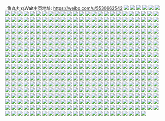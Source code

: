 _鱼丸丸丸Wait主页地址: https://weibo.com/u/5530662542 
![](https://wx4.sinaimg.cn/mw2000/0062i5Yygy1h93pqlpzxyj31sc2ds4qq.jpg) 
![](https://wx4.sinaimg.cn/mw2000/0062i5Yygy1h93pqme84uj31a11194cz.jpg) 
![](https://wx4.sinaimg.cn/mw2000/0062i5Yygy1h93pqiy5zdj32c03404qr.jpg) 
![](https://wx4.sinaimg.cn/mw2000/0062i5Yygy1h93pqsq3ndj30u01hc4cd.jpg) 
![](https://wx4.sinaimg.cn/mw2000/0062i5Yygy1h8xpe09q0pj33402c0kjm.jpg) 
![](https://wx4.sinaimg.cn/mw2000/0062i5Yygy1h8vorcq31yj31720ngtdr.jpg) 
![](https://wx4.sinaimg.cn/mw2000/0062i5Yygy1h8ony7pyhgj31mi1dr4qp.jpg) 
![](https://wx4.sinaimg.cn/mw2000/0062i5Yygy1h8onxknvhgj321h36cx6q.jpg) 
![](https://wx4.sinaimg.cn/mw2000/0062i5Yygy1h8ony0dvmjj32rp248b2a.jpg) 
![](https://wx4.sinaimg.cn/mw2000/0062i5Yygy1h8onykzmzlj320c226kjm.jpg) 
![](https://wx4.sinaimg.cn/mw2000/0062i5Yygy1h8onwith46j32pw248kjm.jpg) 
![](https://wx4.sinaimg.cn/mw2000/0062i5Yygy1h8onzv8slij32892xqe85.jpg) 
![](https://wx4.sinaimg.cn/mw2000/0062i5Yygy1h8oo05njm4j31mz1y97wi.jpg) 
![](https://wx4.sinaimg.cn/mw2000/0062i5Yygy1h8oo0odde9j315o3b4b2a.jpg) 
![](https://wx4.sinaimg.cn/mw2000/0062i5Yygy1h8onzp16sgj31ev36cb2a.jpg) 
![](https://wx4.sinaimg.cn/mw2000/0062i5Yygy1h8k0klfuq7j31sc2dsnpe.jpg) 
![](https://wx4.sinaimg.cn/mw2000/0062i5Yygy1h8k0kotnm4j31sc1y9b2a.jpg) 
![](https://wx4.sinaimg.cn/mw2000/0062i5Yygy1h8k0kr07ifj31sc1zye82.jpg) 
![](https://wx4.sinaimg.cn/mw2000/0062i5Yygy1h8k0kiygkyj30ti1ggqbt.jpg) 
![](https://wx4.sinaimg.cn/mw2000/0062i5Yygy1h83ua1vu6qj30sg46hhdu.jpg) 
![](https://wx4.sinaimg.cn/mw2000/0062i5Yygy1h83ua4gdmaj30sg1y9e81.jpg) 
![](https://wx4.sinaimg.cn/mw2000/0062i5Yygy1h83u9xcuk3j31sc2dsx6p.jpg) 
![](https://wx4.sinaimg.cn/mw2000/0062i5Yygy1h83uaagc7fj32c03407wk.jpg) 
![](https://wx4.sinaimg.cn/mw2000/0062i5Yygy1h83uac09vrj316o1kwaw3.jpg) 
![](https://wx4.sinaimg.cn/mw2000/0062i5Yygy1h83uad2xqzj32c0340hdt.jpg) 
![](https://wx4.sinaimg.cn/mw2000/0062i5Yygy1h83uar3s2pj33402c0b2b.jpg) 
![](https://wx4.sinaimg.cn/mw2000/0062i5Yygy1h83uatf8imj30u01hc17w.jpg) 
![](https://wx4.sinaimg.cn/mw2000/0062i5Yygy1h83uaw71vtj32c03401kz.jpg) 
![](https://wx4.sinaimg.cn/mw2000/0062i5Yygy1h7ul1dfxl4j33402c0u0z.jpg) 
![](https://wx4.sinaimg.cn/mw2000/0062i5Yygy1h7ul084czzj30sg35gqv5.jpg) 
![](https://wx4.sinaimg.cn/mw2000/0062i5Yygy1h7ukzyar08j33402c04qr.jpg) 
![](https://wx4.sinaimg.cn/mw2000/0062i5Yygy1h7ul232qnqj30sg1t7hdt.jpg) 
![](https://wx4.sinaimg.cn/mw2000/0062i5Yygy1h7ul012bpaj30n00ipn1f.jpg) 
![](https://wx4.sinaimg.cn/mw2000/0062i5Yygy1h7ul29mzdrj30sg31de82.jpg) 
![](https://wx4.sinaimg.cn/mw2000/0062i5Yygy1h7ul1q6228j333z2c0qv8.jpg) 
![](https://wx4.sinaimg.cn/mw2000/0062i5Yygy1h7ul09wia2j30u01hc183.jpg) 
![](https://wx4.sinaimg.cn/mw2000/0062i5Yygy1h7qrrovpnhj329a1424qp.jpg) 
![](https://wx4.sinaimg.cn/mw2000/0062i5Yygy1h7our2cb2nj30sg23u7wh.jpg) 
![](https://wx4.sinaimg.cn/mw2000/0062i5Yygy1h7our0k1vyj32c02c04qr.jpg) 
![](https://wx4.sinaimg.cn/mw2000/0062i5Yygy1h7ourbwerwj32l2248x6p.jpg) 
![](https://wx4.sinaimg.cn/mw2000/0062i5Yygy1h7ourfh5l5j336c248hdv.jpg) 
![](https://wx4.sinaimg.cn/mw2000/0062i5Yygy1h7our7gvhhj30sg23vawa.jpg) 
![](https://wx4.sinaimg.cn/mw2000/0062i5Yygy1h7ov9aih5ij32dr36ce83.jpg) 
![](https://wx4.sinaimg.cn/mw2000/0062i5Yygy1h7our8a37ij30sg16o7mx.jpg) 
![](https://wx4.sinaimg.cn/mw2000/0062i5Yygy1h7our585bnj30sg1tztrr.jpg) 
![](https://wx4.sinaimg.cn/mw2000/0062i5Yygy1h7our6equgj30sg19xh1l.jpg) 
![](https://wx4.sinaimg.cn/mw2000/0062i5Yygy1h7ouram74dj31sc2dsqv6.jpg) 
![](https://wx4.sinaimg.cn/mw2000/0062i5Yygy1h7our49jy0j30sg3e7qv5.jpg) 
![](https://wx4.sinaimg.cn/mw2000/0062i5Yygy1h7cvwewk6gj327p1fz4qq.jpg) 
![](https://wx4.sinaimg.cn/mw2000/0062i5Yygy1h77bgigr81j32c0340qv7.jpg) 
![](https://wx4.sinaimg.cn/mw2000/0062i5Yygy1h77bgmyd52j33082c0wxg.jpg) 
![](https://wx4.sinaimg.cn/mw2000/0062i5Yygy1h77bgsn5llj332h4894qp.jpg) 
![](https://wx4.sinaimg.cn/mw2000/0062i5Yygy1h77bgupxedj32jc29x4qq.jpg) 
![](https://wx4.sinaimg.cn/mw2000/0062i5Yygy1h77bgxzvxaj32c0340e82.jpg) 
![](https://wx4.sinaimg.cn/mw2000/0062i5Yygy1h77bgwn1ubj32re2551ky.jpg) 
![](https://wx4.sinaimg.cn/mw2000/0062i5Yygy1h77bgdgl51j335i1xbqv7.jpg) 
![](https://wx4.sinaimg.cn/mw2000/0062i5Yygy1h77bgpy3esj3248248b2a.jpg) 
![](https://wx4.sinaimg.cn/mw2000/0062i5Yygy1h6thxut65vj30ox1ri4jd.jpg) 
![](https://wx4.sinaimg.cn/mw2000/0062i5Yygy1h6thxnr7xnj30sg1oa7wh.jpg) 
![](https://wx4.sinaimg.cn/mw2000/0062i5Yygy1h6thxp7prdj30sg1fa7sg.jpg) 
![](https://wx4.sinaimg.cn/mw2000/0062i5Yygy1h6thxs3szvj30sg2dcwro.jpg) 
![](https://wx4.sinaimg.cn/mw2000/0062i5Yygy1h6thy02uorj31yp2m9hdu.jpg) 
![](https://wx4.sinaimg.cn/mw2000/0062i5Yygy1h6thxtnzk0j30sg2b647e.jpg) 
![](https://wx4.sinaimg.cn/mw2000/0062i5Yygy1h6thxjyxvqj32dc35swrf.jpg) 
![](https://wx4.sinaimg.cn/mw2000/0062i5Yygy1h6thxxcz4jj31kv23u7wi.jpg) 
![](https://wx4.sinaimg.cn/mw2000/0062i5Yygy1h6thxmav2tj30sg1n9ade.jpg) 
![](https://wx4.sinaimg.cn/mw2000/0062i5Yygy1h68u0du7ktj30sg0fs0t4.jpg) 
![](https://wx4.sinaimg.cn/mw2000/0062i5Yygy1h68u0f542wj30mk0ck75z.jpg) 
![](https://wx4.sinaimg.cn/mw2000/0062i5Yygy1h68u0jv28bj33402c0grc.jpg) 
![](https://wx4.sinaimg.cn/mw2000/0062i5Yygy1h68u0fhxg7j30lf0ckaco.jpg) 
![](https://wx4.sinaimg.cn/mw2000/0062i5Yygy1h68u0h3bvlj31o0280tao.jpg) 
![](https://wx4.sinaimg.cn/mw2000/0062i5Yygy1h61tuf2t8sj32c0340kjm.jpg) 
![](https://wx4.sinaimg.cn/mw2000/0062i5Yygy1h61tufim4lj30qv0xvt9h.jpg) 
![](https://wx4.sinaimg.cn/mw2000/0062i5Yygy1h5yeqiswlxj32dc35sb29.jpg) 
![](https://wx4.sinaimg.cn/mw2000/0062i5Yygy1h5yeqepkynj30sg1begqz.jpg) 
![](https://wx4.sinaimg.cn/mw2000/0062i5Yygy1h5yeqr0kvmj32dd35s4qr.jpg) 
![](https://wx4.sinaimg.cn/mw2000/0062i5Yygy1h5yeqn81gfj32dc35s7os.jpg) 
![](https://wx4.sinaimg.cn/mw2000/0062i5Yygy1h5yeqxsjxnj335s23u7wh.jpg) 
![](https://wx4.sinaimg.cn/mw2000/0062i5Yygy1h5yeqdchw1j30sg1t4x31.jpg) 
![](https://wx4.sinaimg.cn/mw2000/0062i5Yygy1h5yequ286bj32ec35s4bi.jpg) 
![](https://wx4.sinaimg.cn/mw2000/0062i5Yygy1h5yeqbfpxxj30sg2txu0x.jpg) 
![](https://wx4.sinaimg.cn/mw2000/0062i5Yygy1h5uyrco8x2j31900u0gsf.jpg) 
![](https://wx4.sinaimg.cn/mw2000/0062i5Yygy1h5uyr6bqbej31910u0tdg.jpg) 
![](https://wx4.sinaimg.cn/mw2000/0062i5Yygy1h5uyr9ijz8j30xq0u0gpx.jpg) 
![](https://wx4.sinaimg.cn/mw2000/0062i5Yygy1h5uyqseq8hj31400u041m.jpg) 
![](https://wx4.sinaimg.cn/mw2000/0062i5Yygy1h5uyr1axymj30u0140tdg.jpg) 
![](https://wx4.sinaimg.cn/mw2000/0062i5Yygy1h5uyqyzi9qj30u0140qfb.jpg) 
![](https://wx4.sinaimg.cn/mw2000/0062i5Yygy1h5uyrh7vupj31900u0tjp.jpg) 
![](https://wx4.sinaimg.cn/mw2000/0062i5Yygy1h5uyrl7in6j31900u0aic.jpg) 
![](https://wx4.sinaimg.cn/mw2000/0062i5Yygy1h5lnygxh1bj30sg2qyu0x.jpg) 
![](https://wx4.sinaimg.cn/mw2000/0062i5Yygy1h5lnybzgi9j30sg2n14qq.jpg) 
![](https://wx4.sinaimg.cn/mw2000/0062i5Yygy1h5lnykc8x5j30sg2rp1ky.jpg) 
![](https://wx4.sinaimg.cn/mw2000/0062i5Yygy1h5lny615npj30sg2ptnpd.jpg) 
![](https://wx4.sinaimg.cn/mw2000/0062i5Yygy1h5lnydhe9bj30sg2i2hdt.jpg) 
![](https://wx4.sinaimg.cn/mw2000/0062i5Yygy1h5lnyf3bi5j30sg28le81.jpg) 
![](https://wx4.sinaimg.cn/mw2000/0062i5Yygy1h5lnya4sayj30sg52ahdu.jpg) 
![](https://wx4.sinaimg.cn/mw2000/0062i5Yygy1h5lny7l2kzj30sg2p5b29.jpg) 
![](https://wx4.sinaimg.cn/mw2000/0062i5Yygy1h5lnyi88mgj30sg1sx1kx.jpg) 
![](https://wx4.sinaimg.cn/mw2000/0062i5Yygy1h5i3vthcuej30sg28lkjl.jpg) 
![](https://wx4.sinaimg.cn/mw2000/0062i5Yygy1h5i3vrswc1j30sg2gab2a.jpg) 
![](https://wx4.sinaimg.cn/mw2000/0062i5Yygy1h5i3vo5r9yj30sg1s01kx.jpg) 
![](https://wx4.sinaimg.cn/mw2000/0062i5Yygy1h5i3vzlpzej32dc35sx6r.jpg) 
![](https://wx4.sinaimg.cn/mw2000/0062i5Yygy1h5i3vpuj5dj30sg36xnpd.jpg) 
![](https://wx4.sinaimg.cn/mw2000/0062i5Yygy1h5i3vwgovhj32dc35sb2c.jpg) 
![](https://wx4.sinaimg.cn/mw2000/0062i5Yygy1h5i3viqlr3j30sg2txnpd.jpg) 
![](https://wx4.sinaimg.cn/mw2000/0062i5Yygy1h5i3vl4s33j30sg2bohdt.jpg) 
![](https://wx4.sinaimg.cn/mw2000/0062i5Yygy1h5i3vmyorgj30sg35rkjl.jpg) 
![](https://wx4.sinaimg.cn/mw2000/0062i5Yyly1h58zgbrvlmj32dc35su10.jpg) 
![](https://wx4.sinaimg.cn/mw2000/0062i5Yyly1h58zgthcngj32dc35s1l0.jpg) 
![](https://wx4.sinaimg.cn/mw2000/0062i5Yyly1h58zg6a4o8j30sg2hm7wh.jpg) 
![](https://wx4.sinaimg.cn/mw2000/0062i5Yyly1h58zg52tqvj32182181ky.jpg) 
![](https://wx4.sinaimg.cn/mw2000/0062i5Yyly1h58zh2u9b3j31y82you0y.jpg) 
![](https://wx4.sinaimg.cn/mw2000/0062i5Yyly1h58zgwsdk6j32dc35s7wj.jpg) 
![](https://wx4.sinaimg.cn/mw2000/0062i5Yyly1h58zgz61hmj330v23uhdu.jpg) 
![](https://wx4.sinaimg.cn/mw2000/0062i5Yyly1h58zg8s10uj30sg1tw7wh.jpg) 
![](https://wx4.sinaimg.cn/mw2000/0062i5Yyly1h58zg7pei9j30sg35sx6p.jpg) 
![](https://wx4.sinaimg.cn/mw2000/0062i5Yygy1h4a864ke66j30sg3fykjm.jpg) 
![](https://wx4.sinaimg.cn/mw2000/0062i5Yygy1h4a861vb9wj30sg1qmhdt.jpg) 
![](https://wx4.sinaimg.cn/mw2000/0062i5Yygy1h4a866jbawj30sg28le81.jpg) 
![](https://wx4.sinaimg.cn/mw2000/0062i5Yygy1h4a86981dcj30sg4jtnpe.jpg) 
![](https://wx4.sinaimg.cn/mw2000/0062i5Yygy1h4a86azcetj30sg1wd7wh.jpg) 
![](https://wx4.sinaimg.cn/mw2000/0062i5Yygy1h4a86cmuzvj30sg1pme81.jpg) 
![](https://wx4.sinaimg.cn/mw2000/0062i5Yygy1h4a86efspzj30sg2dcb29.jpg) 
![](https://wx4.sinaimg.cn/mw2000/0062i5Yygy1h4a86fyrdsj31kw1kwe81.jpg) 
![](https://wx4.sinaimg.cn/mw2000/0062i5Yygy1h46ru8c4loj30sg1ka4ih.jpg) 
![](https://wx4.sinaimg.cn/mw2000/0062i5Yygy1h46ruc4ecbj30sg28le81.jpg) 
![](https://wx4.sinaimg.cn/mw2000/0062i5Yygy1h46rue9d9cj30sg130e3w.jpg) 
![](https://wx4.sinaimg.cn/mw2000/0062i5Yygy1h46ruiskn3j30sg21f7wh.jpg) 
![](https://wx4.sinaimg.cn/mw2000/0062i5Yygy1h46rv47634j30sg1kv1k2.jpg) 
![](https://wx4.sinaimg.cn/mw2000/0062i5Yygy1h46rulftdnj30sg2dctvm.jpg) 
![](https://wx4.sinaimg.cn/mw2000/0062i5Yygy1h46ruouym4j30sg3k1u0x.jpg) 
![](https://wx4.sinaimg.cn/mw2000/0062i5Yygy1h4505p6krdj30n00od7b3.jpg) 
![](https://wx4.sinaimg.cn/mw2000/0062i5Yygy1h44hv12wnsj31k033yx6q.jpg) 
![](https://wx4.sinaimg.cn/mw2000/0062i5Yygy1h44hvabgwxj31rx2aunpd.jpg) 
![](https://wx4.sinaimg.cn/mw2000/0062i5Yygy1h44hv4mljxj31k033yqv7.jpg) 
![](https://wx4.sinaimg.cn/mw2000/0062i5Yygy1h44hv7vnhjj31k033yhdv.jpg) 
![](https://wx4.sinaimg.cn/mw2000/0062i5Yygy1h44hutrnfdj31sd28c4qq.jpg) 
![](https://wx4.sinaimg.cn/mw2000/0062i5Yygy1h44hvggxw3j30s033ynpd.jpg) 
![](https://wx4.sinaimg.cn/mw2000/0062i5Yygy1h44hvj20vcj311c33y7wi.jpg) 
![](https://wx4.sinaimg.cn/mw2000/0062i5Yygy1h44fa3guykj32c030p4qs.jpg) 
![](https://wx4.sinaimg.cn/mw2000/0062i5Yygy1h44f9xp5s0j333z2bzhdv.jpg) 
![](https://wx4.sinaimg.cn/mw2000/0062i5Yygy1h4240guq6rj31s035se83.jpg) 
![](https://wx4.sinaimg.cn/mw2000/0062i5Yygy1h4240oc9hmj32dc35sqv7.jpg) 
![](https://wx4.sinaimg.cn/mw2000/0062i5Yygy1h42408dkmwj30sg2b9qv5.jpg) 
![](https://wx4.sinaimg.cn/mw2000/0062i5Yygy1h423zy56uwj30sg1lux43.jpg) 
![](https://wx4.sinaimg.cn/mw2000/0062i5Yygy1h42404nvf9j30sg3f91ky.jpg) 
![](https://wx4.sinaimg.cn/mw2000/0062i5Yygy1h4240huo7vj30sg24kqjp.jpg) 
![](https://wx4.sinaimg.cn/mw2000/0062i5Yygy1h42401bkffj30sg27x7wh.jpg) 
![](https://wx4.sinaimg.cn/mw2000/0062i5Yygy1h40yj616nwj30sg1keb29.jpg) 
![](https://wx4.sinaimg.cn/mw2000/0062i5Yygy1h40yjfokoaj32dc35s7wk.jpg) 
![](https://wx4.sinaimg.cn/mw2000/0062i5Yygy1h40yjhvrl6j30sg23ub29.jpg) 
![](https://wx4.sinaimg.cn/mw2000/0062i5Yygy1h40yjmpcifj32c0310u0z.jpg) 
![](https://wx4.sinaimg.cn/mw2000/0062i5Yygy1h40yj4e8f5j30sg3ye4qr.jpg) 
![](https://wx4.sinaimg.cn/mw2000/0062i5Yygy1h40yjaf6phj30sg23u7wh.jpg) 
![](https://wx4.sinaimg.cn/mw2000/0062i5Yygy1h40yjojiibj30sg1s04qp.jpg) 
![](https://wx4.sinaimg.cn/mw2000/0062i5Yygy1h40yjrc8j1j32fh2fbe81.jpg) 
![](https://wx4.sinaimg.cn/mw2000/0062i5Yygy1h3zr1nuqotj32h935se84.jpg) 
![](https://wx4.sinaimg.cn/mw2000/0062i5Yygy1h3zr1r9875j330c2087wi.jpg) 
![](https://wx4.sinaimg.cn/mw2000/0062i5Yygy1h3zr1td85rj30pi12hn75.jpg) 
![](https://wx4.sinaimg.cn/mw2000/0062i5Yygy1h3zr1sp889j30rz1aana7.jpg) 
![](https://wx4.sinaimg.cn/mw2000/0062i5Yygy1h3zr1ultmaj33402c07wi.jpg) 
![](https://wx4.sinaimg.cn/mw2000/0062i5Yygy1h3zr1pp5qkj32bc334e84.jpg) 
![](https://wx4.sinaimg.cn/mw2000/0062i5Yygy1h3zr1w684sj32c03404qr.jpg) 
![](https://wx4.sinaimg.cn/mw2000/0062i5Yygy1h3yqa14py1j32dc35sqv7.jpg) 
![](https://wx4.sinaimg.cn/mw2000/0062i5Yygy1h3yq9rjsqyj31900tzajp.jpg) 
![](https://wx4.sinaimg.cn/mw2000/0062i5Yygy1h3yq9v2bj8j31g61y97v6.jpg) 
![](https://wx4.sinaimg.cn/mw2000/0062i5Yygy1h3yqa5fuvlj31k422g7wh.jpg) 
![](https://wx4.sinaimg.cn/mw2000/0062i5Yygy1h3yq9tdfj5j30sg11wqjq.jpg) 
![](https://wx4.sinaimg.cn/mw2000/0062i5Yygy1h3yqa7yxkej335s23ux6r.jpg) 
![](https://wx4.sinaimg.cn/mw2000/0062i5Yygy1h3yqa9sp1sj32xs1yi4qr.jpg) 
![](https://wx4.sinaimg.cn/mw2000/0062i5Yygy1h3yq9wpzx8j31480qu7cr.jpg) 
![](https://wx4.sinaimg.cn/mw2000/0062i5Yygy1h3yq9wb74wj31d71y4b29.jpg) 
![](https://wx4.sinaimg.cn/mw2000/0062i5Yygy1h3oxc7vxosj30sg5sge82.jpg) 
![](https://wx4.sinaimg.cn/mw2000/0062i5Yygy1h3oxce5vq2j30sg3fk1ky.jpg) 
![](https://wx4.sinaimg.cn/mw2000/0062i5Yygy1h3oxchi85gj30sg2p67wh.jpg) 
![](https://wx4.sinaimg.cn/mw2000/0062i5Yygy1h3oxcjfxguj30sg11xk9b.jpg) 
![](https://wx4.sinaimg.cn/mw2000/0062i5Yygy1h3oxcm5tujj30sg24rnm6.jpg) 
![](https://wx4.sinaimg.cn/mw2000/0062i5Yygy1h3oxcoq5puj30sg1kvqq1.jpg) 
![](https://wx4.sinaimg.cn/mw2000/0062i5Yygy1h3oxcubcgij30sg2lgb29.jpg) 
![](https://wx4.sinaimg.cn/mw2000/0062i5Yygy1h3oxcyjse7j30sg2494qp.jpg) 
![](https://wx4.sinaimg.cn/mw2000/0062i5Yygy1h3oxd1v897j30sg23u1kx.jpg) 
![](https://wx4.sinaimg.cn/mw2000/0062i5Yygy1h3h3c0j95kj30sg2di1hv.jpg) 
![](https://wx4.sinaimg.cn/mw2000/0062i5Yygy1h3h3c302l3j30sg2djx63.jpg) 
![](https://wx4.sinaimg.cn/mw2000/0062i5Yygy1h3h3ce7i78j30sg2dj4i5.jpg) 
![](https://wx4.sinaimg.cn/mw2000/0062i5Yygy1h3h3c9w3y8j30sg3kf7wh.jpg) 
![](https://wx4.sinaimg.cn/mw2000/0062i5Yygy1h3h3bxxnphj30sg2wg4qp.jpg) 
![](https://wx4.sinaimg.cn/mw2000/0062i5Yygy1h3h3cbpqv0j30sg1ppncu.jpg) 
![](https://wx4.sinaimg.cn/mw2000/0062i5Yygy1h3h3cjfwiwj30sg1ppqkc.jpg) 
![](https://wx4.sinaimg.cn/mw2000/0062i5Yygy1h3h3ch29ecj30sg2wf1kx.jpg) 
![](https://wx4.sinaimg.cn/mw2000/0062i5Yygy1h3h3co1czwj32dc35s7wi.jpg) 
![](https://wx4.sinaimg.cn/mw2000/0062i5Yygy1h3f49d66dtj30sg2dce6p.jpg) 
![](https://wx4.sinaimg.cn/mw2000/0062i5Yygy1h3f48rz5e6j30sg3k1e81.jpg) 
![](https://wx4.sinaimg.cn/mw2000/0062i5Yygy1h3f495o2grj30sg24xkis.jpg) 
![](https://wx4.sinaimg.cn/mw2000/0062i5Yygy1h3f49nqx0fj30sg2ae1kx.jpg) 
![](https://wx4.sinaimg.cn/mw2000/0062i5Yygy1h3f4a4ox1uj311x1kwh9e.jpg) 
![](https://wx4.sinaimg.cn/mw2000/0062i5Yygy1h3f482cgc4j30zk5donpd.jpg) 
![](https://wx4.sinaimg.cn/mw2000/0062i5Yygy1h3f49jw3a9j30sg2fx4qp.jpg) 
![](https://wx4.sinaimg.cn/mw2000/0062i5Yygy1h3f49w1kibj31kw35sqv6.jpg) 
![](https://wx4.sinaimg.cn/mw2000/0062i5Yygy1h3f4a14cx1j30sg2g04qp.jpg) 
![](https://wx4.sinaimg.cn/mw2000/0062i5Yygy1h3f47sqyy4j30sg2q8b29.jpg) 
![](https://wx4.sinaimg.cn/mw2000/0062i5Yygy1h3bniql3jyj321s32oqv5.jpg) 
![](https://wx4.sinaimg.cn/mw2000/0062i5Yygy1h3bnijbrxxj315h21re81.jpg) 
![](https://wx4.sinaimg.cn/mw2000/0062i5Yygy1h3bnj6gfw4j32c033ynpd.jpg) 
![](https://wx4.sinaimg.cn/mw2000/0062i5Yygy1h3bniwrdn5j332o21sb2a.jpg) 
![](https://wx4.sinaimg.cn/mw2000/0062i5Yygy1h3bnhd1d6vj332o21sx6p.jpg) 
![](https://wx4.sinaimg.cn/mw2000/0062i5Yygy1h3bni0atcij332o21skjm.jpg) 
![](https://wx4.sinaimg.cn/mw2000/0062i5Yygy1h3bnj49258j332o21rkjm.jpg) 
![](https://wx4.sinaimg.cn/mw2000/0062i5Yygy1h3bnicbw24j32dc35se83.jpg) 
![](https://wx4.sinaimg.cn/mw2000/0062i5Yygy1h3bnhqmr4pj32sz21rnpj.jpg) 
![](https://wx4.sinaimg.cn/mw2000/0062i5Yygy1h2vew96k2mj30sg11xk8d.jpg) 
![](https://wx4.sinaimg.cn/mw2000/0062i5Yygy1h2vex5ip40j31tt2ov7wi.jpg) 
![](https://wx4.sinaimg.cn/mw2000/0062i5Yygy1h2vew6pk71j32dc35skjo.jpg) 
![](https://wx4.sinaimg.cn/mw2000/0062i5Yygy1h2vewydupdj31yo2wakjm.jpg) 
![](https://wx4.sinaimg.cn/mw2000/0062i5Yygy1h2vewlz0i1j32nf23uhdu.jpg) 
![](https://wx4.sinaimg.cn/mw2000/0062i5Yygy1h2vex84xhfj31a911wwy0.jpg) 
![](https://wx4.sinaimg.cn/mw2000/0062i5Yygy1h2veweefuyj323j23j1kx.jpg) 
![](https://wx4.sinaimg.cn/mw2000/0062i5Yygy1h2vewp5j67j327n1snu0x.jpg) 
![](https://wx4.sinaimg.cn/mw2000/0062i5Yygy1h2t896t15aj33401dk1l0.jpg) 
![](https://wx4.sinaimg.cn/mw2000/0062i5Yygy1h2iqn6n1i0j333w3401l2.jpg) 
![](https://wx4.sinaimg.cn/mw2000/0062i5Yygy1h2iqnhb38pj32c0340b2a.jpg) 
![](https://wx4.sinaimg.cn/mw2000/0062i5Yygy1h2iqnbxl85j32t61xynpe.jpg) 
![](https://wx4.sinaimg.cn/mw2000/0062i5Yygy1h2fb6k0ab5j323522sx6p.jpg) 
![](https://wx4.sinaimg.cn/mw2000/0062i5Yygy1h2fb6gx357j3190190e2f.jpg) 
![](https://wx4.sinaimg.cn/mw2000/0062i5Yygy1h2fb6na9j7j31jg1xf7wh.jpg) 
![](https://wx4.sinaimg.cn/mw2000/0062i5Yygy1h2fb6edf0ij30sg38u4qq.jpg) 
![](https://wx4.sinaimg.cn/mw2000/0062i5Yygy1h1xqfaew2vj30sg2gne81.jpg) 
![](https://wx4.sinaimg.cn/mw2000/0062i5Yygy1h1xqfdqsebj30sg1bek67.jpg) 
![](https://wx4.sinaimg.cn/mw2000/0062i5Yygy1h1xqf3hgl6j30sg1n91kx.jpg) 
![](https://wx4.sinaimg.cn/mw2000/0062i5Yygy1h1xqfk7uhgj30sg21yb29.jpg) 
![](https://wx4.sinaimg.cn/mw2000/0062i5Yygy1h1xqfyhnt3j31sc2dskjm.jpg) 
![](https://wx4.sinaimg.cn/mw2000/0062i5Yygy1h1xqg8fguaj32f92287wj.jpg) 
![](https://wx4.sinaimg.cn/mw2000/0062i5Yygy1h1xqg24hutj32fu1zaqv5.jpg) 
![](https://wx4.sinaimg.cn/mw2000/0062i5Yygy1h1xqg9d44jj30sy0sythb.jpg) 
![](https://wx4.sinaimg.cn/mw2000/0062i5Yygy1h1xqgew0e7j321323uu0y.jpg) 
![](https://wx4.sinaimg.cn/mw2000/0062i5Yygy1h1xqfl6a9oj30xs0sbn3i.jpg) 
![](https://wx4.sinaimg.cn/mw2000/0062i5Yygy1h1pqinhy49j325h2vb1kz.jpg) 
![](https://wx4.sinaimg.cn/mw2000/0062i5Yygy1h1pqlm4k05j3213213b29.jpg) 
![](https://wx4.sinaimg.cn/mw2000/0062i5Yygy1h1pqloorbqj31lg1lg7wh.jpg) 
![](https://wx4.sinaimg.cn/mw2000/0062i5Yygy1h1pqktsm4mj32c0340npg.jpg) 
![](https://wx4.sinaimg.cn/mw2000/0062i5Yygy1h1pqaembjfj31kw11xx1g.jpg) 
![](https://wx4.sinaimg.cn/mw2000/0062i5Yygy1h1pqa8qh15j331c23ue83.jpg) 
![](https://wx4.sinaimg.cn/mw2000/0062i5Yygy1h1pqahaumsj311x1kw4po.jpg) 
![](https://wx4.sinaimg.cn/mw2000/0062i5Yygy1h1pqabsezvj31ek11xe19.jpg) 
![](https://wx4.sinaimg.cn/mw2000/0062i5Yygy1h1pqb619lqj335s23ukjn.jpg) 
![](https://wx4.sinaimg.cn/mw2000/0062i5Yygy1h14zxnstmuj31900u0b1c.jpg) 
![](https://wx4.sinaimg.cn/mw2000/0062i5Yygy1h14zwog092j30tz0u01cs.jpg) 
![](https://wx4.sinaimg.cn/mw2000/0062i5Yygy1h14zwttf22j31900u0b29.jpg) 
![](https://wx4.sinaimg.cn/mw2000/0062i5Yygy1h14zwkgeo3j30w30s67lw.jpg) 
![](https://wx4.sinaimg.cn/mw2000/0062i5Yygy1h14zxswcogj30zk1z4x6p.jpg) 
![](https://wx4.sinaimg.cn/mw2000/0062i5Yygy1h14zxdezl0j31900u0tvj.jpg) 
![](https://wx4.sinaimg.cn/mw2000/0062i5Yygy1h14zx6ilwxj316k0suayz.jpg) 
![](https://wx4.sinaimg.cn/mw2000/0062i5Yygy1h14zxa1ln3j31900u0e14.jpg) 
![](https://wx4.sinaimg.cn/mw2000/0062i5Yygy1h14zxihfvsj31900u07wh.jpg) 
![](https://wx4.sinaimg.cn/mw2000/0062i5Yygy1h0qxbhpy3jj31c02dcdvj.jpg) 
![](https://wx4.sinaimg.cn/mw2000/0062i5Yygy1h0qxc4pwkpj30fc0fbjsv.jpg) 
![](https://wx4.sinaimg.cn/mw2000/0062i5Yygy1h0qxbkmtd5j30zk58v1kz.jpg) 
![](https://wx4.sinaimg.cn/mw2000/0062i5Yygy1h0qxbn34r8j30zkb51x6u.jpg) 
![](https://wx4.sinaimg.cn/mw2000/0062i5Yygy1h0qxbp7d0uj30zkatdb2e.jpg) 
![](https://wx4.sinaimg.cn/mw2000/0062i5Yygy1h0qxbripm9j30zkb48hdy.jpg) 
![](https://wx4.sinaimg.cn/mw2000/0062i5Yygy1h0qxbtoxlzj30zk7ynnpg.jpg) 
![](https://wx4.sinaimg.cn/mw2000/0062i5Yygy1h0qxbvmwy4j30zk9lue84.jpg) 
![](https://wx4.sinaimg.cn/mw2000/0062i5Yygy1h0qxbyh2buj30zka1qhdx.jpg) 
![](https://wx4.sinaimg.cn/mw2000/0062i5Yygy1h0pqw08qwzj30t90t9woi.jpg) 
![](https://wx4.sinaimg.cn/mw2000/0062i5Yygy1h0pqvsnjmzj30u00u0ano.jpg) 
![](https://wx4.sinaimg.cn/mw2000/0062i5Yygy1h0pqvujvzcj30sn0snwo7.jpg) 
![](https://wx4.sinaimg.cn/mw2000/0062i5Yygy1h0pqvx24d8j30u00u0tlw.jpg) 
![](https://wx4.sinaimg.cn/mw2000/0062i5Yygy1h0pqvxx2vwj30u00u0wny.jpg) 
![](https://wx4.sinaimg.cn/mw2000/0062i5Yygy1h0pqvtn57lj30tz0u0wri.jpg) 
![](https://wx4.sinaimg.cn/mw2000/0062i5Yygy1h0pqvyprwuj30sg0sgn6u.jpg) 
![](https://wx4.sinaimg.cn/mw2000/0062i5Yygy1h0pqvv5touj30tz0u0n7v.jpg) 
![](https://wx4.sinaimg.cn/mw2000/0062i5Yygy1h0pqvw4b7xj31900u0nfs.jpg) 
![](https://wx4.sinaimg.cn/mw2000/0062i5Yygy1h0nkxdzho2j33402c0x6r.jpg) 
![](https://wx4.sinaimg.cn/mw2000/0062i5Yygy1h0nl8go082j32c0340hdv.jpg) 
![](https://wx4.sinaimg.cn/mw2000/0062i5Yygy1h0nl8ocj52j32c0340x6q.jpg) 
![](https://wx4.sinaimg.cn/mw2000/0062i5Yygy1h0nl88ka0ij33402c07wj.jpg) 
![](https://wx4.sinaimg.cn/mw2000/0062i5Yygy1h0nl8ve1hdj33402c01l0.jpg) 
![](https://wx4.sinaimg.cn/mw2000/0062i5Yygy1h0nl90dgitj32c03404qr.jpg) 
![](https://wx4.sinaimg.cn/mw2000/0062i5Yygy1h0nl981k7lj32c0340b2c.jpg) 
![](https://wx4.sinaimg.cn/mw2000/0062i5Yygy1h0nkvtr0r0j33402c0hdv.jpg) 
![](https://wx4.sinaimg.cn/mw2000/0062i5Yygy1h0nl9cx44oj32c0340u0z.jpg) 
![](https://wx4.sinaimg.cn/mw2000/0062i5Yygy1h0nkx27cjcj32c0340kjn.jpg) 
![](https://wx4.sinaimg.cn/mw2000/0062i5Yygy1h0cu6jt9zmj335s23uhdv.jpg) 
![](https://wx4.sinaimg.cn/mw2000/0062i5Yygy1h0cu79nr1sj34mo334nph.jpg) 
![](https://wx4.sinaimg.cn/mw2000/0062i5Yygy1h0cu64l9b5j32pb22jqv6.jpg) 
![](https://wx4.sinaimg.cn/mw2000/0062i5Yygy1h0cu7oq8q0j34mo334e84.jpg) 
![](https://wx4.sinaimg.cn/mw2000/0062i5Yygy1h0cu6qx6f6j311v1jv1j4.jpg) 
![](https://wx4.sinaimg.cn/mw2000/0062i5Yygy1h0cuaui43jj319i0u0tzm.jpg) 
![](https://wx4.sinaimg.cn/mw2000/0062i5Yygy1h0cu6xh13zj335s23unpe.jpg) 
![](https://wx4.sinaimg.cn/mw2000/0062i5Yygy1h0cua2b6wbj323u2x3u0z.jpg) 
![](https://wx4.sinaimg.cn/mw2000/0062i5Yygy1h0cu6aka3lj323m33tqv6.jpg) 
![](https://wx4.sinaimg.cn/mw2000/0062i5Yygy1gzdyhsalerj32lu23ub2b.jpg) 
![](https://wx4.sinaimg.cn/mw2000/0062i5Yygy1gzdyffvkvvj32c123tb2b.jpg) 
![](https://wx4.sinaimg.cn/mw2000/0062i5Yygy1gzdzkiuo9lj34mo3347wm.jpg) 
![](https://wx4.sinaimg.cn/mw2000/0062i5Yygy1gzdygv6994j32dc35se85.jpg) 
![](https://wx4.sinaimg.cn/mw2000/0062i5Yygy1gzdyib5q3cj34mo334b2e.jpg) 
![](https://wx4.sinaimg.cn/mw2000/0062i5Yygy1gzdyipzg3cj34mo3347wm.jpg) 
![](https://wx4.sinaimg.cn/mw2000/0062i5Yygy1gz1nattwirj30n011z7c9.jpg) 
![](https://wx4.sinaimg.cn/mw2000/0062i5Yygy1gz1nau776pj31ba0zg49g.jpg) 
![](https://wx4.sinaimg.cn/mw2000/0062i5Yygy1gz1nasofksj30zg0zgwkw.jpg) 
![](https://wx4.sinaimg.cn/mw2000/0062i5Yygy1gz1nauxjokj30oi17lth4.jpg) 
![](https://wx4.sinaimg.cn/mw2000/0062i5Yygy1gz1navg011j30n214zwi7.jpg) 
![](https://wx4.sinaimg.cn/mw2000/0062i5Yyly1gyx1az60bkj320m1n5kjl.jpg) 
![](https://wx4.sinaimg.cn/mw2000/0062i5Yyly1gyx1a9sbuij33fl334npf.jpg) 
![](https://wx4.sinaimg.cn/mw2000/0062i5Yyly1gyx1awrxe6j32ci1nz4qp.jpg) 
![](https://wx4.sinaimg.cn/mw2000/0062i5Yyly1gyx1afehnoj329h30mqv5.jpg) 
![](https://wx4.sinaimg.cn/mw2000/0062i5Yyly1gyx1a7htxtj32yo1o0qv5.jpg) 
![](https://wx4.sinaimg.cn/mw2000/0062i5Yyly1gyx1agq3kyj31bj0votna.jpg) 
![](https://wx4.sinaimg.cn/mw2000/0062i5Yyly1gyx1aktigyj323t2t37wi.jpg) 
![](https://wx4.sinaimg.cn/mw2000/0062i5Yyly1gyx1atnetrj33402c0hdw.jpg) 
![](https://wx4.sinaimg.cn/mw2000/0062i5Yyly1gyx1abbmj1j31kw11xqkv.jpg) 
![](https://wx4.sinaimg.cn/mw2000/0062i5Yygy1gy5dw8ho3qj30om0fgaeg.jpg) 
![](https://wx4.sinaimg.cn/mw2000/0062i5Yygy1gy5dw0at0fj32lc23c1ky.jpg) 
![](https://wx4.sinaimg.cn/mw2000/0062i5Yygy1gy5dwl0wjuj335s23ukjm.jpg) 
![](https://wx4.sinaimg.cn/mw2000/0062i5Yygy1gy5dydlupnj32db1uru0x.jpg) 
![](https://wx4.sinaimg.cn/mw2000/0062i5Yygy1gxzqy7zr1zj32c02u3u0y.jpg) 
![](https://wx4.sinaimg.cn/mw2000/0062i5Yygy1gxy7eirpezj30zk2sru0x.jpg) 
![](https://wx4.sinaimg.cn/mw2000/0062i5Yygy1gxy7e50rl4j30zk2sou0y.jpg) 
![](https://wx4.sinaimg.cn/mw2000/0062i5Yygy1gxy7enljerj30zk2sr1ky.jpg) 
![](https://wx4.sinaimg.cn/mw2000/0062i5Yygy1gxy7eea2v5j30zk4hsx6r.jpg) 
![](https://wx4.sinaimg.cn/mw2000/0062i5Yygy1gxy7fohlz3j32dc35shdv.jpg) 
![](https://wx4.sinaimg.cn/mw2000/0062i5Yygy1gxy7dx8lwvj30zk1z0e81.jpg) 
![](https://wx4.sinaimg.cn/mw2000/0062i5Yygy1gxy7fwmr38j32c02c0hdt.jpg) 
![](https://wx4.sinaimg.cn/mw2000/0062i5Yygy1gxy7ft9srdj31hc0u0h7b.jpg) 
![](https://wx4.sinaimg.cn/mw2000/0062i5Yygy1gw4oy2s16kj32c03407wh.jpg) 
![](https://wx4.sinaimg.cn/mw2000/0062i5Yygy1gw4p007towj32c03401kz.jpg) 
![](https://wx4.sinaimg.cn/mw2000/0062i5Yygy1gw4p0tto3vj33402c01kz.jpg) 
![](https://wx4.sinaimg.cn/mw2000/0062i5Yygy1gw4oy5vjy5j32c0340kjm.jpg) 
![](https://wx4.sinaimg.cn/mw2000/0062i5Yygy1gw4p1qixsyj31400u0tr9.jpg) 
![](https://wx4.sinaimg.cn/mw2000/0062i5Yygy1gw4p0ws4htj32c0340x6q.jpg) 
![](https://wx4.sinaimg.cn/mw2000/0062i5Yygy1gw4p20xg3yj30mi0u0qew.jpg) 
![](https://wx4.sinaimg.cn/mw2000/0062i5Yygy1gw4p25go28j30mi0u04c3.jpg) 
![](https://wx4.sinaimg.cn/mw2000/0062i5Yygy1gw4p2awo7dj31400u0qlr.jpg) 
![](https://wx4.sinaimg.cn/mw2000/0062i5Yygy1gvlrjvtj69j62c03401kz02.jpg) 
![](https://wx4.sinaimg.cn/mw2000/0062i5Yygy1gujmbbdjxgj60u01hcgzj02.jpg) 
![](https://wx4.sinaimg.cn/mw2000/0062i5Yygy1gugb23l5whj62x326tnpd02.jpg) 
![](https://wx4.sinaimg.cn/mw2000/0062i5Yygy1gugb27noptj62wm26gqv502.jpg) 
![](https://wx4.sinaimg.cn/mw2000/0062i5Yygy1guatk0rcgsj62c0340x6p02.jpg) 
![](https://wx4.sinaimg.cn/mw2000/0062i5Yygy1gu8cgyxmr3j60n01dsh3f02.jpg) 
![](https://wx4.sinaimg.cn/mw2000/0062i5Yygy1gu8cgzre80j60u01hc11g02.jpg) 
![](https://wx4.sinaimg.cn/mw2000/0062i5Yygy1gu4zs1e50fj62dc35s4qs02.jpg) 
![](https://wx4.sinaimg.cn/mw2000/0062i5Yygy1gu4zspc5f0j623u35su0y02.jpg) 
![](https://wx4.sinaimg.cn/mw2000/0062i5Yygy1gu4zqk6m41j637k4tc7wk02.jpg) 
![](https://wx4.sinaimg.cn/mw2000/0062i5Yygy1gu4ztnq9k8j623u35sqv602.jpg) 
![](https://wx4.sinaimg.cn/mw2000/0062i5Yygy1gu4zsf6slvj623u35se8302.jpg) 
![](https://wx4.sinaimg.cn/mw2000/0062i5Yygy1gu4zt6p8sej637k4tcu1102.jpg) 
![](https://wx4.sinaimg.cn/mw2000/0062i5Yygy1gu4zuk000bj637k4tc1l202.jpg) 
![](https://wx4.sinaimg.cn/mw2000/0062i5Yygy1gu4ztx58u7j623u35snpe02.jpg) 
![](https://wx4.sinaimg.cn/mw2000/0062i5Yygy1gu4zuxfpekj637k4tckjp02.jpg) 
![](https://wx4.sinaimg.cn/mw2000/0062i5Yygy1gu4zsxbwknj637k4tcx6s02.jpg) 
![](https://wx4.sinaimg.cn/mw2000/0062i5Yygy1gu4zu7gddhj623u35skjm02.jpg) 
![](https://wx4.sinaimg.cn/mw2000/0062i5Yygy1gu3v7gp52oj62c0340x6p02.jpg) 
![](https://wx4.sinaimg.cn/mw2000/0062i5Yygy1gttgza5jj4j60n01ds4qp02.jpg) 
![](https://wx4.sinaimg.cn/mw2000/0062i5Yygy1gtth2tohcmj60n01ds4qp02.jpg) 
![](https://wx4.sinaimg.cn/mw2000/0062i5Yygy1gtth2w4t7wj60n01ds4qp02.jpg) 
![](https://wx4.sinaimg.cn/mw2000/0062i5Yygy1gtth2y6p0lj60n01ds4qp02.jpg) 
![](https://wx4.sinaimg.cn/mw2000/0062i5Yygy1gtth302xqhj60n01ds4qp02.jpg) 
![](https://wx4.sinaimg.cn/mw2000/0062i5Yygy1gtth3kfu67j60n01ds1kx02.jpg) 
![](https://wx4.sinaimg.cn/mw2000/0062i5Yygy1gtgnohs8pwj3275275kjm.jpg) 
![](https://wx4.sinaimg.cn/mw2000/0062i5Yygy1gtgngmcbaqj30u0140adr.jpg) 
![](https://wx4.sinaimg.cn/mw2000/0062i5Yygy1gtgnmusd5aj32yo1o0e82.jpg) 
![](https://wx4.sinaimg.cn/mw2000/0062i5Yygy1gtgno4lemdj334032whdy.jpg) 
![](https://wx4.sinaimg.cn/mw2000/0062i5Yygy1gtgnki1bbwj32c0340u0z.jpg) 
![](https://wx4.sinaimg.cn/mw2000/0062i5Yygy1gtgnktrokhj33402c0x6q.jpg) 
![](https://wx4.sinaimg.cn/mw2000/0062i5Yygy1gt0ij9owdjj32c03407wl.jpg) 
![](https://wx4.sinaimg.cn/mw2000/0062i5Yygy1gt0ij1kdnnj32c0340kjp.jpg) 
![](https://wx4.sinaimg.cn/mw2000/0062i5Yygy1gt0ii00prwj32c0340x6s.jpg) 
![](https://wx4.sinaimg.cn/mw2000/0062i5Yygy1gt0iiif625j32ke340u0y.jpg) 
![](https://wx4.sinaimg.cn/mw2000/0062i5Yygy1gt0iiroazkj31o0280u0x.jpg) 
![](https://wx4.sinaimg.cn/mw2000/0062i5Yygy1gt0ijym6upj32c0340hdt.jpg) 
![](https://wx4.sinaimg.cn/mw2000/0062i5Yygy1gt0ijl7v5cj32vo1m8qv6.jpg) 
![](https://wx4.sinaimg.cn/mw2000/0062i5Yygy1gt0ijrh75wj33402c0x6r.jpg) 
![](https://wx4.sinaimg.cn/mw2000/0062i5Yygy1gt0ijvvx42j32c0340npe.jpg) 
![](https://wx4.sinaimg.cn/mw2000/0062i5Yygy1gsmq2wxlsij32d526oe83.jpg) 
![](https://wx4.sinaimg.cn/mw2000/0062i5Yygy1gsmq38zczwj31400u0125.jpg) 
![](https://wx4.sinaimg.cn/mw2000/0062i5Yygy1gsmq2pp866j32zb2bve83.jpg) 
![](https://wx4.sinaimg.cn/mw2000/0062i5Yygy1gsmq5l6bqfj31400u07sn.jpg) 
![](https://wx4.sinaimg.cn/mw2000/0062i5Yygy1gsmq2udpnqj32c0340npe.jpg) 
![](https://wx4.sinaimg.cn/mw2000/0062i5Yygy1gsmq2qjxbtj30mg0ulqd5.jpg) 
![](https://wx4.sinaimg.cn/mw2000/0062i5Yygy1gsmq73cu30j30zx0r9e03.jpg) 
![](https://wx4.sinaimg.cn/mw2000/0062i5Yygy1gsmq2zp3t6j31s82fr4qq.jpg) 
![](https://wx4.sinaimg.cn/mw2000/0062i5Yygy1gsmq5m6e0ej31260m0qiv.jpg) 
![](https://wx4.sinaimg.cn/mw2000/0062i5Yygy1gsmq5jklxnj610h0rfdxz02.jpg) 
![](https://wx4.sinaimg.cn/mw2000/0062i5Yygy1gsmq342wa4j32282qzb2a.jpg) 
![](https://wx4.sinaimg.cn/mw2000/0062i5Yygy1gsmq36bo04j331025s1kz.jpg) 
![](https://wx4.sinaimg.cn/mw2000/0062i5Yygy1gsmq744qkij30mi0lpqbl.jpg) 
![](https://wx4.sinaimg.cn/mw2000/0062i5Yygy1gsmq326zdyj32692ah4qr.jpg) 
![](https://wx4.sinaimg.cn/mw2000/0062i5Yygy1gsmq5iimvaj30wd0rd7hq.jpg) 
![](https://wx4.sinaimg.cn/mw2000/0062i5Yygy1gs7j0x7vkzj325t2vr1ky.jpg) 
![](https://wx4.sinaimg.cn/mw2000/0062i5Yygy1gs7j0pu86zj30qx0j149s.jpg) 
![](https://wx4.sinaimg.cn/mw2000/0062i5Yygy1grux0x0p3aj62c02ktb2b02.jpg) 
![](https://wx4.sinaimg.cn/mw2000/0062i5Yygy1grux1g5wjaj32c03404qr.jpg) 
![](https://wx4.sinaimg.cn/mw2000/0062i5Yygy1grux1lhlqtj32c03401kz.jpg) 
![](https://wx4.sinaimg.cn/mw2000/0062i5Yygy1grux1qvoa5j32c0340x6q.jpg) 
![](https://wx4.sinaimg.cn/mw2000/0062i5Yygy1grux15qduqj31o0280b2e.jpg) 
![](https://wx4.sinaimg.cn/mw2000/0062i5Yygy1grux1azoocj32c0340b2b.jpg) 
![](https://wx4.sinaimg.cn/mw2000/0062i5Yygy1grux1wju92j32c03407wj.jpg) 
![](https://wx4.sinaimg.cn/mw2000/0062i5Yygy1grux21es04j32c03407wj.jpg) 
![](https://wx4.sinaimg.cn/mw2000/0062i5Yygy1grux25nnjoj32c0340npe.jpg) 
![](https://wx4.sinaimg.cn/mw2000/0062i5Yygy1grskbk87m6j30tm1gnhdt.jpg) 
![](https://wx4.sinaimg.cn/mw2000/0062i5Yygy1grskf1qvv8j30n0190b1p.jpg) 
![](https://wx4.sinaimg.cn/mw2000/0062i5Yygy1grskbrnizwj32c02c01l2.jpg) 
![](https://wx4.sinaimg.cn/mw2000/0062i5Yygy1grskbhkvejj32c03407wq.jpg) 
![](https://wx4.sinaimg.cn/mw2000/0062i5Yygy1grskdspxakj32c03404qr.jpg) 
![](https://wx4.sinaimg.cn/mw2000/0062i5Yygy1grskbu87ilj30tz0wce81.jpg) 
![](https://wx4.sinaimg.cn/mw2000/0062i5Yygy1grskc5tcjcj32c0340e89.jpg) 
![](https://wx4.sinaimg.cn/mw2000/0062i5Yygy1grskcspgqtj32c0340qv6.jpg) 
![](https://wx4.sinaimg.cn/mw2000/0062i5Yygy1grskevbbpsj32c0340kjm.jpg) 
![](https://wx4.sinaimg.cn/mw2000/0062i5Yygy1gr5f34k3cdj31sc2dsqv5.jpg) 
![](https://wx4.sinaimg.cn/mw2000/0062i5Yygy1gr5f2kjjboj31p51p51l1.jpg) 
![](https://wx4.sinaimg.cn/mw2000/0062i5Yygy1gr5f326ncyj32hk2c0kjl.jpg) 
![](https://wx4.sinaimg.cn/mw2000/0062i5Yygy1gr5f2zys8uj31w01w0b2d.jpg) 
![](https://wx4.sinaimg.cn/mw2000/0062i5Yygy1gr5f30zv9lj61sc1sc4qp02.jpg) 
![](https://wx4.sinaimg.cn/mw2000/0062i5Yygy1gr5f2l6emwj30n00n07ek.jpg) 
![](https://wx4.sinaimg.cn/mw2000/0062i5Yygy1gr5f338nngj31sc2ds4qp.jpg) 
![](https://wx4.sinaimg.cn/mw2000/0062i5Yygy1gr5f2x4zt1j328s28sqve.jpg) 
![](https://wx4.sinaimg.cn/mw2000/0062i5Yygy1gr5f2mt618j3340340kjl.jpg) 
![](https://wx4.sinaimg.cn/mw2000/0062i5Yygy1gr5f2s3urtj32722724qw.jpg) 
![](https://wx4.sinaimg.cn/mw2000/0062i5Yygy1gr5f2hi94aj3215215npg.jpg) 
![](https://wx4.sinaimg.cn/mw2000/0062i5Yygy1gr5f3psgwcj31sc2dsu0x.jpg) 
![](https://wx4.sinaimg.cn/mw2000/0062i5Yygy1gr21traiozj30n01frk2v.jpg) 
![](https://wx4.sinaimg.cn/mw2000/0062i5Yygy1gr21une6usj31o02p4qvb.jpg) 
![](https://wx4.sinaimg.cn/mw2000/0062i5Yygy1gr21txn1rwj32bb3324qr.jpg) 
![](https://wx4.sinaimg.cn/mw2000/0062i5Yygy1gr21tqhy2uj30hs0npjsv.jpg) 
![](https://wx4.sinaimg.cn/mw2000/0062i5Yygy1gr21tza0euj30n00un7dl.jpg) 
![](https://wx4.sinaimg.cn/mw2000/0062i5Yygy1gr21u8rphnj62yo1o0qva02.jpg) 
![](https://wx4.sinaimg.cn/mw2000/0062i5Yygy1gr21udcswzj32z228aqv6.jpg) 
![](https://wx4.sinaimg.cn/mw2000/0062i5Yygy1gr21w8s5z0j31sc1u7hdt.jpg) 
![](https://wx4.sinaimg.cn/mw2000/0062i5Yygy1gr21ups216j32c0340e81.jpg) 
![](https://wx4.sinaimg.cn/mw2000/0062i5Yygy1gquv9py5gmj30mz0loh32.jpg) 
![](https://wx4.sinaimg.cn/mw2000/0062i5Yygy1gquva6b31jj30mi0u07ph.jpg) 
![](https://wx4.sinaimg.cn/mw2000/0062i5Yygy1gqpbj7rlgej32c02c0u0x.jpg) 
![](https://wx4.sinaimg.cn/mw2000/0062i5Yygy1gqpbi04bxuj32yo1o0kjl.jpg) 
![](https://wx4.sinaimg.cn/mw2000/0062i5Yygy1gqpblf1csej31hc0shkjl.jpg) 
![](https://wx4.sinaimg.cn/mw2000/0062i5Yygy1gqpbhva1qtj30n00hwq6c.jpg) 
![](https://wx4.sinaimg.cn/mw2000/0062i5Yygy1gqpbjzye1kj31sc2dsb2a.jpg) 
![](https://wx4.sinaimg.cn/mw2000/0062i5Yygy1gqpbj4lf6wj322n22nb29.jpg) 
![](https://wx4.sinaimg.cn/mw2000/0062i5Yygy1gqpbk3lydxj31sc2dskjl.jpg) 
![](https://wx4.sinaimg.cn/mw2000/0062i5Yygy1gqpbm2qekbj32682wbkjm.jpg) 
![](https://wx4.sinaimg.cn/mw2000/0062i5Yygy1gqpblij2q6j32c0340x6q.jpg) 
![](https://wx4.sinaimg.cn/mw2000/0062i5Yygy1gqgmsdv9hxj32872xu7wh.jpg) 
![](https://wx4.sinaimg.cn/mw2000/0062i5Yygy1gqgmscg3x6j30n009xacd.jpg) 
![](https://wx4.sinaimg.cn/mw2000/0062i5Yygy1gqdrot8c7mj30n00dmtc7.jpg) 
![](https://wx4.sinaimg.cn/mw2000/0062i5Yygy1gq7h1mlakjj33402c04qq.jpg) 
![](https://wx4.sinaimg.cn/mw2000/0062i5Yygy1gq7h14kmguj32bz2c0hdt.jpg) 
![](https://wx4.sinaimg.cn/mw2000/0062i5Yygy1gq7h1f53jyj32wm26gnpd.jpg) 
![](https://wx4.sinaimg.cn/mw2000/0062i5Yygy1gq7h1qh43oj32en1sz7wh.jpg) 
![](https://wx4.sinaimg.cn/mw2000/0062i5Yygy1gq7h0ywnsdj32c03404qq.jpg) 
![](https://wx4.sinaimg.cn/mw2000/0062i5Yygy1gq7h1wkgk2j32c0340x6q.jpg) 
![](https://wx4.sinaimg.cn/mw2000/0062i5Yygy1gq7h23f908j325u2lb1ky.jpg) 
![](https://wx4.sinaimg.cn/mw2000/0062i5Yygy1gq7h27r6y1j32102bub29.jpg) 
![](https://wx4.sinaimg.cn/mw2000/0062i5Yygy1gq7h2dzp45j32c0340u0x.jpg) 
![](https://wx4.sinaimg.cn/mw2000/0062i5Yygy1gq6goeamrvj32c0340b2a.jpg) 
![](https://wx4.sinaimg.cn/mw2000/0062i5Yygy1gq6ghyezpgj32c03407wj.jpg) 
![](https://wx4.sinaimg.cn/mw2000/0062i5Yygy1gq6ghzx2d2j30j00kddv6.jpg) 
